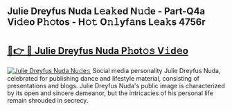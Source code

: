## Julie Dreyfus Nuda L𝚎a𝚔ed N𝚞𝚍e - Part-Q4a Vi𝚍𝚎o P𝚑𝚘tos - H𝚘𝚝 O𝚗𝚕yf𝚊ns L𝚎a𝚔s 4756r

# <h2><a href="http://kf0bvu.oniu.top/?m=Julie+Dreyfus+Nuda">🔗👉 🔴 Julie Dreyfus Nuda P𝚑ot𝚘𝚜 V𝚒d𝚎o</a></h2>

[![Julie Dreyfus Nuda Nu𝚍e𝚜](https://i.imgur.com/0qMVB7G.gif)](http://kf0bvu.oniu.top/?m=Julie+Dreyfus+Nuda)
Social media personality Julie Dreyfus Nuda, celebrated for publishing dance and lifestyle material, consisting of presentations and blogs. Julie Dreyfus Nuda's public image is characterized by its open and sincere demeanor, but the intricacies of his personal life remain shrouded in secrecy.  
